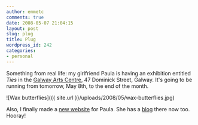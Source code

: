 ```yaml
---
author: emmetc
comments: true
date: 2008-05-07 21:04:15
layout: post
slug: plug
title: Plug
wordpress_id: 242
categories:
- personal
---
```


Something from real life: my girlfriend Paula is having an exhibition entitled _Ties_ in the [Galway Arts Centre](http://www.galwayartscentre.ie/), 47 Dominick Street, Galway. It's going to be running from tomorrow, May 8th, to the end of the month.

![Wax butterflies]({{ site.url }}/uploads/2008/05/wax-butterflies.jpg)

Also, I finally made a [new website](http://www.paulahenihan.com/) for Paula. She has a [blog](http://www.paulahenihan.com/blog/) there now too. Hooray!
